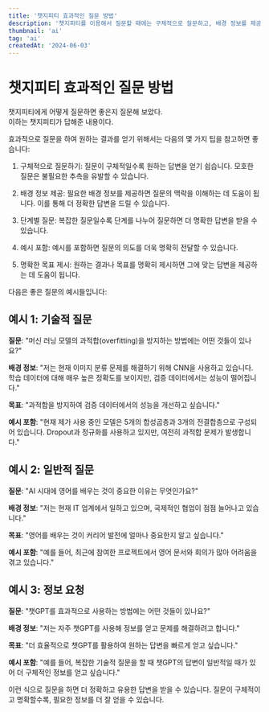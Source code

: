 ```yaml
---
title: '챗지피티 효과적인 질문 방법'
description: '챗지피티를 이용해서 질문할 때에는 구체적으로 질문하고, 배경 정보를 제공하고, 단계별로 질문하고, 예시를 포함하고, 명확한 목표를 제시하는 게 좋다.'
thumbnail: 'ai'
tag: 'ai'
createdAt: '2024-06-03'
---
```


# 챗지피티 효과적인 질문 방법

챗지피티에게 어떻게 질문하면 좋은지 질문해 보았다.\
이하는 챗지피티가 답해준 내용이다.

효과적으로 질문을 하여 원하는 결과를 얻기 위해서는 다음의 몇 가지 팁을 참고하면 좋습니다:

1. 구체적으로 질문하기: 질문이 구체적일수록 원하는 답변을 얻기 쉽습니다. 모호한 질문은 불필요한 추측을 유발할 수 있습니다.

2. 배경 정보 제공: 필요한 배경 정보를 제공하면 질문의 맥락을 이해하는 데 도움이 됩니다. 이를 통해 더 정확한 답변을 드릴 수 있습니다.

3. 단계별 질문: 복잡한 질문일수록 단계를 나누어 질문하면 더 명확한 답변을 받을 수 있습니다.

4. 예시 포함: 예시를 포함하면 질문의 의도를 더욱 명확히 전달할 수 있습니다.

5. 명확한 목표 제시: 원하는 결과나 목표를 명확히 제시하면 그에 맞는 답변을 제공하는 데 도움이 됩니다.

다음은 좋은 질문의 예시들입니다:

## 예시 1: 기술적 질문

**질문**: "머신 러닝 모델의 과적합(overfitting)을 방지하는 방법에는 어떤 것들이 있나요?"

**배경 정보**: "저는 현재 이미지 분류 문제를 해결하기 위해 CNN을 사용하고 있습니다. 학습 데이터에 대해 매우 높은 정확도를 보이지만, 검증 데이터에서는 성능이 떨어집니다."

**목표**: "과적합을 방지하여 검증 데이터에서의 성능을 개선하고 싶습니다."

**예시 포함**: "현재 제가 사용 중인 모델은 5개의 합성곱층과 3개의 전결합층으로 구성되어 있습니다. Dropout과 정규화를 사용하고 있지만, 여전히 과적합 문제가 발생합니다."

## 예시 2: 일반적 질문

**질문**: "AI 시대에 영어를 배우는 것이 중요한 이유는 무엇인가요?"

**배경 정보**: "저는 현재 IT 업계에서 일하고 있으며, 국제적인 협업이 점점 늘어나고 있습니다."

**목표**: "영어를 배우는 것이 커리어 발전에 얼마나 중요한지 알고 싶습니다."

**예시 포함**: "예를 들어, 최근에 참여한 프로젝트에서 영어 문서와 회의가 많아 어려움을 겪고 있습니다."

## 예시 3: 정보 요청

**질문**: "챗GPT를 효과적으로 사용하는 방법에는 어떤 것들이 있나요?"

**배경 정보**: "저는 자주 챗GPT를 사용해 정보를 얻고 문제를 해결하려고 합니다."

**목표**: "더 효율적으로 챗GPT를 활용하여 원하는 답변을 빠르게 얻고 싶습니다."

**예시 포함**: "예를 들어, 복잡한 기술적 질문을 할 때 챗GPT의 답변이 일반적일 때가 있어 더 구체적인 정보를 얻고 싶습니다."

이런 식으로 질문을 하면 더 정확하고 유용한 답변을 받을 수 있습니다. 질문이 구체적이고 명확할수록, 필요한 정보를 더 잘 얻을 수 있습니다.
